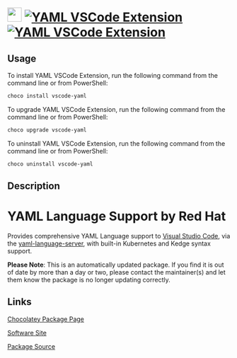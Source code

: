 ﻿# <img src="https://cdn.jsdelivr.net/gh/mkevenaar/chocolatey-packages@012830bf1d08a51c5b0bf0d95884b1883d69da7b/icons/vscode-yaml.png" width="32" height="32"/> [![YAML VSCode Extension](https://img.shields.io/chocolatey/v/vscode-yaml.svg?label=YAML+VSCode+Extension)](https://chocolatey.org/packages/vscode-yaml) [![YAML VSCode Extension](https://img.shields.io/chocolatey/dt/vscode-yaml.svg)](https://chocolatey.org/packages/vscode-yaml)

## Usage
To install YAML VSCode Extension, run the following command from the command line or from PowerShell:
```powershell
choco install vscode-yaml
```

To upgrade YAML VSCode Extension, run the following command from the command line or from PowerShell:
```powershell
choco upgrade vscode-yaml
```

To uninstall YAML VSCode Extension, run the following command from the command line or from PowerShell:
```powershell
choco uninstall vscode-yaml
```

## Description
# YAML Language Support by Red Hat
Provides comprehensive YAML Language support to [Visual Studio Code](https://code.visualstudio.com/), via the [yaml-language-server](https://github.com/redhat-developer/yaml-language-server), with built-in Kubernetes and Kedge syntax support.

**Please Note**: This is an automatically updated package. If you find it is
out of date by more than a day or two, please contact the maintainer(s) and
let them know the package is no longer updating correctly.


## Links
[Chocolatey Package Page](https://chocolatey.org/packages/vscode-yaml)

[Software Site](https://marketplace.visualstudio.com/items?itemName=redhat.vscode-yaml)

[Package Source](https://github.com/mkevenaar/chocolatey-packages/tree/master/automatic/vscode-yaml)

